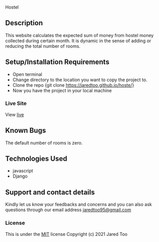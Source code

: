 ###
Hostel
## Description
This website calculates the expected sum of money from hostel money collected during certain month. It is dynamic in the sense of adding or reducing the total number of rooms.
## Setup/Installation Requirements
* Open terminal
* Change directory to the location you want to copy the project to.
* Clone the repo {git clone https://jaredtoo.github.io/hoste/}
* Now you have the project in your local machine

### Live Site
View [live](https://jaredtoo.github.io/hoste/)
## Known Bugs
The default number of rooms is zero.
## Technologies Used
* javascript
* Django
## Support and contact details
Kindly let us know your feedbacks and concerns and you can also ask questions through our email address jaredtoo95@gmail.com
### License
This is under the [MIT](LICENSE) license
Copyright (c) 2021 Jared Too